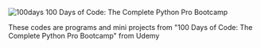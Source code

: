 ![100days](https://github.com/user-attachments/assets/8814ddcf-db95-4d49-9b35-6dcaaa90ffc1)
100 Days of Code: The Complete Python Pro Bootcamp

These codes are programs and mini projects from "100 Days of Code: The Complete Python Pro Bootcamp" from Udemy
